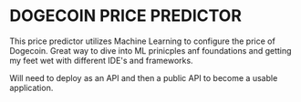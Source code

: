 # DOGECOIN PRICE PREDICTOR

This price predictor utilizes Machine Learning to configure the price of Dogecoin. Great way to dive into ML prinicples anf foundations and getting my feet wet with different IDE's and frameworks. 

Will need to deploy as an API and then a public API to become a usable application. 
